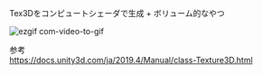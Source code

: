 Tex3Dをコンピュートシェーダで生成 + ボリューム的なやつ

![ezgif com-video-to-gif](https://user-images.githubusercontent.com/15060080/218136977-a301bc2b-202b-4de3-9860-08415ea139f2.gif)

参考  
https://docs.unity3d.com/ja/2019.4/Manual/class-Texture3D.html
